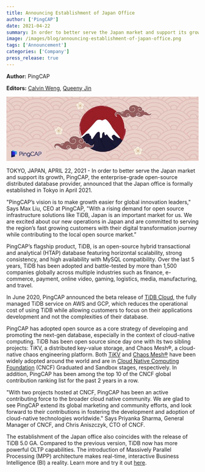 ```yaml
---
title: Announcing Establishment of Japan Office
author: ['PingCAP']
date: 2021-04-22
summary: In order to better serve the Japan market and support its growth, PingCAP formally established a new office in Tokyo, Japan.
image: /images/blog/announcing-establishment-of-japan-office.png
tags: ['Announcement']
categories: ['Company']
press_release: true
---
```


**Author:** PingCAP

**Editors:** [Calvin Weng](https://github.com/dcalvin), [Queeny Jin](https://github.com/queenypingcap)

![Announcing New Operations in Japan](media/announcing-establishment-of-japan-office.png)

TOKYO, JAPAN, APRIL 22, 2021 - In order to better serve the Japan market and support its growth, PingCAP, the enterprise-grade open-source distributed database provider, announced that the Japan office is formally established in Tokyo in April 2021.

"PingCAP’s vision is to make growth easier for global innovation leaders," Says Max Liu, CEO at PingCAP, "With a rising demand for open source infrastructure solutions like TiDB, Japan is an important market for us. We are excited about our new operations in Japan and are committed to serving the region’s fast growing customers with their digital transformation journey while contributing to the local open source market.”

PingCAP’s flagship product, TiDB, is an open-source hybrid transactional and analytical (HTAP) database featuring horizontal scalability, strong consistency, and high availability with MySQL compatibility. Over the last 5 years, TiDB has been adopted and battle-tested by more than 1,500 companies globally across multiple industries such as finance, e-commerce, payment, online video, gaming, logistics, media, manufacturing, and travel.

In June 2020, PingCAP announced the beta release of [TiDB Cloud](https://en.pingcap.com/products/tidbcloud/), the fully managed TiDB service on AWS and GCP, which reduces the operational cost of using TiDB while allowing customers to focus on their applications development and not the complexities of their database.

PingCAP has adopted open source as a core strategy of developing and promoting the next-gen database, especially in the context of cloud-native computing. TiDB has been open source since day one with its two sibling projects: TiKV, a distributed key-value storage, and Chaos Mesh®, a cloud-native chaos engineering platform. Both [TiKV](https//tikv.org/) and [Chaos Mesh®](https//www.chaos-mesh.org/) have been widely adopted around the world and are in [Cloud Native Computing Foundation](https://cncf.io) (CNCF) Graduated and Sandbox stages, respectively. In addition, PingCAP has been among the top 10 of the CNCF global contribution ranking list for the past 2 years in a row.

"With two projects hosted at CNCF, PingCAP has been an active contributing force to the broader cloud native community. We are glad to see PingCAP extend its global marketing and community efforts, and look forward to their contributions in fostering the development and adoption of cloud-native technologies worldwide." Says Priyanka Sharma, General Manager of CNCF, and Chris Aniszczyk, CTO of CNCF.

The establishment of the Japan office also coincides with the release of TiDB 5.0 GA. Compared to the previous version, TiDB now has more powerful OLTP capabilities. The introduction of Massively Parallel Processing (MPP) architecture makes real-time, interactive Business Intelligence (BI) a reality. Learn more and try it out [here](https://pingcap.com/blog/tidb-5.0-ga-one-stop-htap-solution-deliver-speed-stability-simplicity).